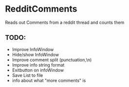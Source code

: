 # RedditComments
Reads out Comments from a reddit thread and counts them


## TODO:
* Improve InfoWindow
* Hide/show InfoWindow
* Improve comment split (punctuation,\n)
* Improve info string format
* Exitbutton on infoWindow
* Save List to file
* info about what "more comments" is
